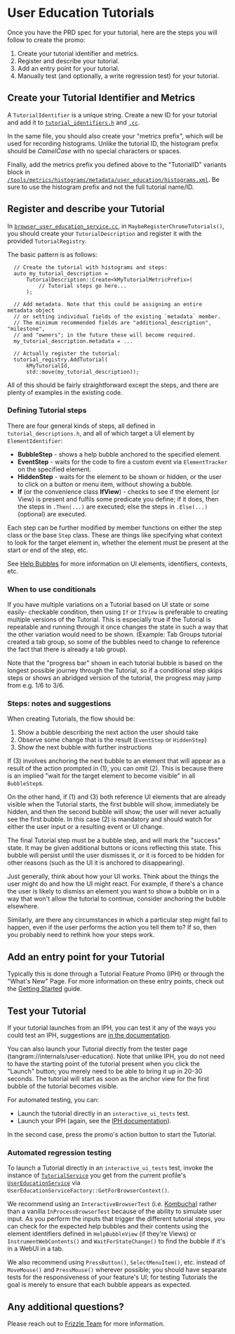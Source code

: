 # User Education Tutorials

Once you have the PRD spec for your tutorial, here are the steps you will follow
to create the promo:
1. Create your tutorial identifier and metrics.
2. Register and describe your tutorial.
3. Add an entry point for your tutorial.
4. Manually test (and optionally, a write regression test) for your tutorial.

## Create your Tutorial Identifier and Metrics

A `TutorialIdentifier` is a unique string. Create a new ID for your tutorial and
add it to
[`tutorial_identifiers.h`](/chrome/browser/user_education/tutorial_identifiers.h)
and [`.cc`](/chrome/browser/user_education/tutorial_identifiers.cc).

In the same file, you should also create your "metrics prefix", which will be
used for recording histograms. Unlike the tutorial ID, the histogram prefix
should be _CamelCase_ with no special characters or spaces.

Finally, add the metrics prefix you defined above to the "TutorialID" variants
block in
[`/tools/metrics/histograms/metadata/user_education/histograms.xml`](/tools/metrics/histograms/metadata/user_education/histograms.xml).
Be sure to use the histogram prefix and not the full tutorial name/ID.

## Register and describe your Tutorial

In
[`browser_user_education_service.cc`](/chrome/browser/ui/views/user_education/browser_user_education_service.cc),
in `MaybeRegisterChromeTutorials()`, you should create your
`TutorialDescription` and register it with the provided `TutorialRegistry`.

The basic pattern is as follows:

```
  // Create the tutorial with histograms and steps:
  auto my_tutorial_description =
      TutorialDescription::Create<kMyTutorialMetricPrefix>(
          // Tutorial steps go here...
      );
  
  // Add metadata. Note that this could be assigning an entire metadata object
  // or setting individual fields of the existing `metadata` member.
  // The minimum recommended fields are "additional_description", "milestone",
  // and "owners"; in the future these will become required.
  my_tutorial_description.metadata = ...

  // Actually register the tutorial:
  tutorial_registry.AddTutorial(
      kMyTutorialId,
      std::move(my_tutorial_description));
```

All of this should be fairly straightforward except the steps, and there are
plenty of examples in the existing code.

### Defining Tutorial steps

There are four general kinds of steps, all defined in `tutorial_descriptions.h`,
and all of which target a UI element by `ElementIdentifier`:
 - **BubbleStep** - shows a help bubble anchored to the specified element.
 - **EventStep** - waits for the code to fire a custom event via
   `ElementTracker` on the specified element.
 - **HiddenStep** - waits for the element to be shown or hidden, or the user to
   click on a button or menu item, without showing a bubble.
 - **If** (or the convenience class **IfView**) - checks to see if the element
   (or View) is present and fulfils some predicate you define; if it does, then
   the steps in `.Then(...)` are executed; else the steps in `.Else(...)`
   (optional) are executed.

Each step can be further modified by member functions on either the step class
or the base `Step` class. These are things like specifying what context to look
for the target element in, whether the element must be present at the start or
end of the step, etc.

See [Help Bubbles](./help-bubbles.md) for more information on UI elements,
identifiers, contexts, etc.

### When to use conditionals

If you have multiple variations on a Tutorial based on UI state or some easily-
checkable condition, then using `If` or `IfView` is preferable to creating
multiple versions of the Tutorial. This is especially true if the Tutorial is
repeatable and running through it once changes the state in such a way that the
other variation would need to be shown. (Example: Tab Groups tutorial created
a tab group, so some of the bubbles need to change to reference the fact that
there is already a tab group).

Note that the "progress bar" shown in each tutorial bubble is based on the
longest possible journey through the Tutorial, so if a conditional step skips
steps or shows an abridged version of the tutorial, the progress may jump from
e.g. 1/6 to 3/6.

### Steps: notes and suggestions

When creating Tutorials, the flow should be:
1. Show a bubble describing the next action the user should take
2. Observe some change that is the result  (`EventStep` or `HiddenStep`)
3. Show the next bubble with further instructions

If (3) involves anchoring the next bubble to an element that will appear as a
result of the action prompted in (1), you can omit (2). This is because there is
an implied "wait for the target element to become visible" in all `BubbleStep`s.

On the other hand, if (1) and (3) both reference UI elements that are already
visible when the Tutorial starts, the first bubble will show, immediately be
hidden, and then the second bubble will show; the user will never actually see
the first bubble. In this case (2) is mandatory and should watch for either the
user input or a resulting event or UI change.

The final Tutorial step must be a bubble step, and will mark the "success"
state. It may be given additional buttons or icons reflecting this state. This
bubble will persist until the user dismisses it, or it is forced to be hidden
for other reasons (such as the UI it is anchored to disappearing).

Just generally, think about how your UI works. Think about the things the user
might do and how the UI might react. For example, if there's a chance the user
is likely to dismiss an element you want to show a bubble on in a way that won't
allow the tutorial to continue, consider anchoring the bubble elsewhere.

Similarly, are there any circumstances in which a particular step might fail to
happen, even if the user performs the action you tell them to? If so, then you
probably need to rethink how your steps work.

## Add an entry point for your Tutorial

Typically this is done through a Tutorial Feature Promo (IPH) or through the
"What's New" Page. For more information on these entry points, check out the
[Getting Started](./getting-started.md) guide.

## Test your Tutorial

If your tutorial launches from an IPH, you can test it any of the ways you could
test an IPH, suggestions are [in the documentation](./feature-promos.md).

You can also launch your Tutorial directly from the tester page
(tangram://internals/user-education). Note that unlike IPH, you do not need to
have the starting point of the tutorial present when you click the "Launch"
button; you merely need to be able to bring it up in 20-30 seconds. The tutorial
will start as soon as the anchor view for the first bubble of the tutorial
becomes visible.

For automated testing, you can:
 - Launch the tutorial directly in an `interactive_ui_tests` test.
 - Launch your IPH (again, see the [IPH documentation](./feature-promos.md)).

In the second case, press the promo's action button to start the Tutorial.

### Automated regression testing

To launch a Tutorial directly in an `interactive_ui_tests` test, invoke the
instance of
[`TutorialService`](/components/user_education/common/tutorial_service.h) you
get from the current profile's
[`UserEducationService`](/chrome/browser/user_education/user_education_service.h)
via `UserEducationServiceFactory::GetForBrowserContext()`.

We recommend using an `InteractiveBrowserTest` (i.e.
[Kombucha](https://goto.google.com/kombucha-playbook)) rather than a vanilla
`InProcessBrowserTest` because of the ability to simulate user input. As you
perform the inputs that trigger the different tutorial steps, you can check for
the expected help bubbles and their contents using the element identifiers
defined in `HelpBubbleView` (if they're Views) or `InstrumentWebContents()` and
`WaitForStateChange()` to find the bubble if it's in a WebUI in a tab.

We also recommend using `PressButton()`, `SelectMenuItem()`, etc. instead of
`MoveMouse()` and `PressMouse()` wherever possible; you should have separate
tests for the responsiveness of your feature's UI; for testing Tutorials the
goal is merely to ensure that each bubble appears as expected.

## Any additional questions?

Please reach out to [Frizzle Team](frizzle-team@google.com) for more
information.

